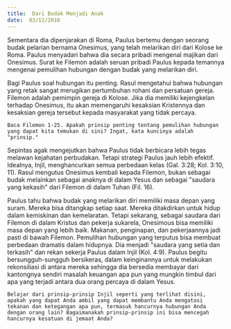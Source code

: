 ```yaml
---
title:  Dari Budak Menjadi Anak
date:  03/12/2018
---
```


Sementara dia dipenjarakan di Roma, Paulus bertemu dengan seorang budak pelarian bernama Onesimus, yang telah melarikan diri dari Kolose ke Roma. Paulus menyadari bahwa dia secara pribadi mengenal majikan dari Onesimus. Surat ke Filemon adalah seruan pribadi Paulus kepada temannya mengenai pemulihan hubungan dengan budak yang melarikan diri.

Bagi Paulus soal hubungan itu penting. Rasul mengetahui bahwa hubungan yang retak sangat merugikan pertumbuhan rohani dan persatuan gereja. Filemon adalah pemimpin gereja di Kolose. Jika dia memiliki kejengkelan terhadap Onesimus, itu akan memengaruhi kesaksian Kristennya dan kesaksian gereja tersebut kepada masyarakat yang tidak percaya.

`Baca Filemon 1-25. Apakah prinsip penting tentang pemulihan hubungan yang dapat kita temukan di sini? Ingat, kata kuncinya adalah "prinsip."`

Sepintas agak mengejutkan bahwa Paulus tidak berbicara lebih tegas melawan kejahatan perbudakan. Tetapi strategi Paulus jauh lebih efektif. Idealnya, Injil, menghancurkan semua perbedaan kelas (Gal. 3:28; Kol. 3:10, 11). Rasul mengutus Onesimus kembali kepada Filemon, bukan sebagai budak melainkan sebagai anaknya di dalam Yesus dan sebagai "saudara yang kekasih" dari Filemon di dalam Tuhan (Fil. 16).

Paulus tahu bahwa budak yang melarikan diri memiliki masa depan yang suram. Mereka bisa ditangkap setiap saat. Mereka ditakdirkan untuk hidup dalam kemiskinan dan kemelaratan. Tetapi sekarang, sebagai saudara dari Filemon di dalam Kristus dan pekerja sukarela, Onesimous bisa memiliki masa depan yang lebih baik. Makanan, penginapan, dan pekerjaannya jadi pasti di bawah Filemon. Pemulihan hubungan yang terputus bisa membuat perbedaan dramatis dalam hidupnya. Dia menjadi "saudara yang setia dan terkasih" dan rekan sekerja Paulus dalam Injil (Kol. 4:9). Paulus begitu bersungguh-sungguh bersikeras, dalam keinginannya untuk melakukan rekonsiliasi di antara mereka sehingga dia bersedia membayar dari kantongnya sendiri masalah keuangan apa pun yang mungkin timbul dari apa yang terjadi antara dua orang percaya di dalam Yesus.

`Belajar dari prinsip-prinsip Injil seperti yang terlihat disini, apakah yang dapat Anda ambil yang dapat membantu Anda mengatasi tekanan dan ketegangan apa pun, termasuk hancurnya hubungan Anda dengan orang lain? Bagaimanakah prinsip-prinsip ini bisa mencegah hancurnya kesatuan di jemaat Anda?`